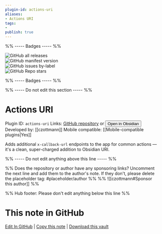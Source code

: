 ```yaml
---
plugin-id: actions-uri
aliases:
- Actions URI
tags: 
- 
publish: true
---
```


%% ----- Badges ----- %%

![GitHub all releases](https://img.shields.io/github/downloads/czottmann/obsidian-actions-uri/total?color=573E7A&logo=github&style=for-the-badge)   
![GitHub manifest version](https://img.shields.io/github/manifest-json/v/czottmann/obsidian-actions-uri?color=573E7A&logo=github&style=for-the-badge)   
![GitHub issues by-label](https://img.shields.io/github/issues/czottmann/obsidian-actions-uri/help%20wanted?color=573E7A&logo=github&style=for-the-badge)   
![GitHub Repo stars](https://img.shields.io/github/stars/czottmann/obsidian-actions-uri?color=573E7A&logo=github&style=for-the-badge)

%% ----- Badges ----- %%

%% ----- Do not edit this section ----- %%

# Actions URI

Plugin ID: `actions-uri`
Links: [GitHub repository](https://github.com/czottmann/obsidian-actions-uri) or [<button id=HH>Open in Obsidian</button>](obsidian://show-plugin?id=actions-uri)
Developed by: [[czottmann]]
Mobile compatible: [[Mobile-compatible plugins|Yes]]

Adds additional `x-callback-url` endpoints to the app for common actions — it's a clean, super-charged addition to Obsidian URI.

%% ----- Do not edit anything above this line ----- %% 

%% Does the repository or author have any sponsoring links? Uncomment the next line and add them to the author's note. If they don't, please delete the placeholder tag: #placeholder/author %%
%% ![[czottmann#Sponsor this author]] %%

%% Hub footer: Please don't edit anything below this line %%

# This note in GitHub

<span class="git-footer">[Edit In GitHub](https://github.dev/obsidian-community/obsidian-hub/blob/main/02%20-%20Community%20Expansions/02.05%20All%20Community%20Expansions/Plugins/actions-uri.md "git-hub-edit-note") | [Copy this note](https://raw.githubusercontent.com/obsidian-community/obsidian-hub/main/02%20-%20Community%20Expansions/02.05%20All%20Community%20Expansions/Plugins/actions-uri.md "git-hub-copy-note") | [Download this vault](https://github.com/obsidian-community/obsidian-hub/archive/refs/heads/main.zip "git-hub-download-vault") </span>
